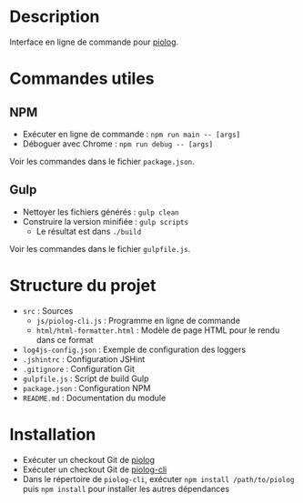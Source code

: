 # Description

Interface en ligne de commande pour [piolog](https://github.com/cicithesquirrel/piolog).

# Commandes utiles

## NPM

  * Exécuter en ligne de commande : `npm run main -- [args]`
  * Déboguer avec Chrome : `npm run debug -- [args]`

Voir les commandes dans le fichier `package.json`.

## Gulp

  * Nettoyer les fichiers générés : `gulp clean`
  * Construire la version minifiée : `gulp scripts`
    * Le résultat est dans `./build`

Voir les commandes dans le fichier `gulpfile.js`.

# Structure du projet

  * `src` : Sources
    * `js/piolog-cli.js` : Programme en ligne de commande
    * `html/html-formatter.html` : Modèle de page HTML pour le rendu dans ce format
  * `log4js-config.json` : Exemple de configuration des loggers
  * `.jshintrc` : Configuration JSHint
  * `.gitignore` : Configuration Git
  * `gulpfile.js` : Script de build Gulp
  * `package.json` : Configuration NPM
  * `README.md` : Documentation du module

# Installation

  * Exécuter un checkout Git de [piolog](https://github.com/cicithesquirrel/piolog)
  * Exécuter un checkout Git de [piolog-cli](https://github.com/cicithesquirrel/piolog-cli)
  * Dans le répertoire de `piolog-cli`, exécuter `npm install /path/to/piolog` puis `npm install` pour installer les autres dépendances
